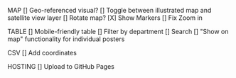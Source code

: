 MAP
[] Geo-referenced visual?
[] Toggle between illustrated map and satellite view layer
[] Rotate map?
[X] Show Markers
[] Fix Zoom in

TABLE
[] Mobile-friendly table
[] Filter by department
[] Search
[] "Show on map" functionality for individual posters

CSV
[] Add coordinates

HOSTING
[] Upload to GitHub Pages